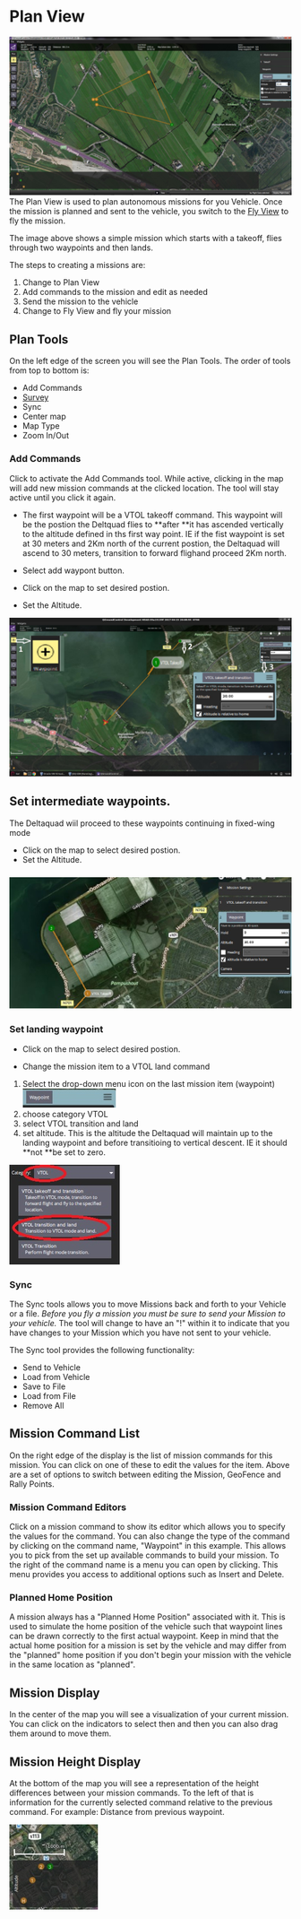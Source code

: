 # Plan View

![](/assets/Plan.jpg)  
The Plan View is used to plan autonomous missions for you Vehicle. Once the mission is planned and sent to the vehicle, you switch to the [Fly View](../FlyView/FlyView.md) to fly the mission.

The image above shows a simple mission which starts with a takeoff, flies through two waypoints and then lands.

The steps to creating a missions are:

1. Change to Plan View
2. Add commands to the mission and edit as needed
3. Send the mission to the vehicle
4. Change to Fly View and fly your mission

## Plan Tools

On the left edge of the screen you will see the Plan Tools. The order of tools from top to bottom is:

* Add Commands
* [Survey](Survey.md)
* Sync
* Center map
* Map Type
* Zoom In/Out

### Add Commands

Click to activate the Add Commands tool. While active, clicking in the map will add new mission commands at the clicked location. The tool will stay active until you click it again.

* The first waypoint will be a VTOL takeoff command. This waypoint will be the postion the Deltquad flies to **after **it has ascended vertically to the altitude defined in ths first way point. IE if the fist waypoint is set at 30 meters and 2Km north of the current postion, the Deltaquad will ascend to 30 meters, transition to forward flighand proceed 2Km north.

* Select add waypont button.

* Click on the map to set desired postion.

* Set the Altitude.

![](/assets/plan1.jpg)

## Set intermediate waypoints.

The Deltaquad wiil proceed to these waypoints continuing in fixed-wing mode

* Click on the map to select desired postion.
* Set the Altitude.

### ![](/assets/plan2.jpg)

### 

### Set landing waypoint

* Click on the map to select desired postion.

* Change the mission item to a VTOL land command

1. Select the drop-down menu icon on the last mission item \(waypoint\) ![](/assets/plan3.jpg)
2. choose category VTOL
3. select VTOL transition and land
4. set altitude. This is the altitude the Deltaquad will maintain up to the landing waypoint and before transitioing to vertical descent. IE it should **not **be set to zero.

![](/assets/plan4.jpg)



### Sync

The Sync tools allows you to move Missions back and forth to your Vehicle or a file. _Before you fly a mission you must be sure to send your Mission to your vehicle._ The tool will change to have an "!" within it to indicate that you have changes to your Mission which you have not sent to your vehicle.

The Sync tool provides the following functionality:

* Send to Vehicle
* Load from Vehicle
* Save to File
* Load from File
* Remove All

## Mission Command List

On the right edge of the display is the list of mission commands for this mission. You can click on one of these to edit the values for the item. Above are a set of options to switch between editing the Mission, GeoFence and Rally Points.

### Mission Command Editors

Click on a mission command to show its editor which allows you to specify the values for the command. You can also change the type of the command by clicking on the command name, "Waypoint" in this example. This allows you to pick from the set up available commands to build your mission. To the right of the command name is a menu you can open by clicking. This menu provides you access to additional options such as Insert and Delete.

### Planned Home Position

A mission always has a "Planned Home Position" associated with it. This is used to simulate the home position of the vehicle such that waypoint lines can be drawn correctly to the first actual waypoint. Keep in mind that the actual home position for a mission is set by the vehicle and may differ from the "planned" home position if you don't begin your mission with the vehicle in the same location as "planned".

## Mission Display

In the center of the map you will see a visualization of your current mission. You can click on the indicators to select then and then you can also drag them around to move them.

## Mission Height Display

At the bottom of the map you will see a representation of the height differences between your mission commands. To the left of that is information for the currently selected command relative to the previous command. For example: Distance from previous waypoint.

![](/assets/plan5.jpg)

